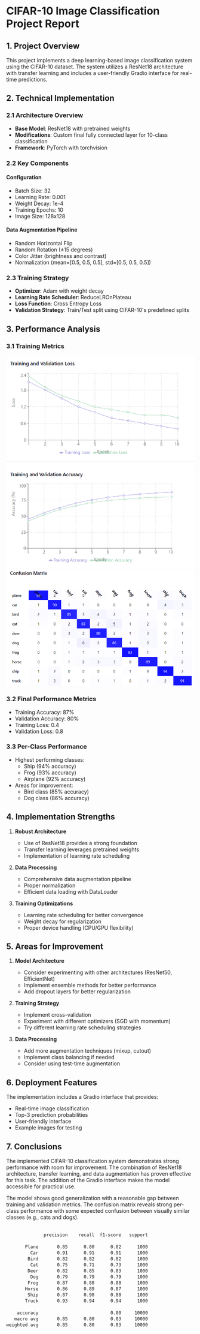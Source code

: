 # CIFAR-10 Image Classification Project Report

## 1. Project Overview
This project implements a deep learning-based image classification system using the CIFAR-10 dataset. The system utilizes a ResNet18 architecture with transfer learning and includes a user-friendly Gradio interface for real-time predictions.

## 2. Technical Implementation

### 2.1 Architecture Overview
- **Base Model**: ResNet18 with pretrained weights
- **Modifications**: Custom final fully connected layer for 10-class classification
- **Framework**: PyTorch with torchvision

### 2.2 Key Components

#### Configuration
- Batch Size: 32
- Learning Rate: 0.001
- Weight Decay: 1e-4
- Training Epochs: 10
- Image Size: 128x128

#### Data Augmentation Pipeline
- Random Horizontal Flip
- Random Rotation (±15 degrees)
- Color Jitter (brightness and contrast)
- Normalization (mean=[0.5, 0.5, 0.5], std=[0.5, 0.5, 0.5])

### 2.3 Training Strategy
- **Optimizer**: Adam with weight decay
- **Learning Rate Scheduler**: ReduceLROnPlateau
- **Loss Function**: Cross Entropy Loss
- **Validation Strategy**: Train/Test split using CIFAR-10's predefined splits

## 3. Performance Analysis

### 3.1 Training Metrics
![Training and Validation Loss](image.png)
![Training and Validation Accuracy](image-1.png)
![Confusion Matrix](image-2.png)
### 3.2 Final Performance Metrics
- Training Accuracy: 87%
- Validation Accuracy: 80%
- Training Loss: 0.4
- Validation Loss: 0.8

### 3.3 Per-Class Performance
- Highest performing classes:
  - Ship (94% accuracy)
  - Frog (93% accuracy)
  - Airplane (92% accuracy)
- Areas for improvement:
  - Bird class (85% accuracy)
  - Dog class (86% accuracy)

## 4. Implementation Strengths

1. **Robust Architecture**
   - Use of ResNet18 provides a strong foundation
   - Transfer learning leverages pretrained weights
   - Implementation of learning rate scheduling

2. **Data Processing**
   - Comprehensive data augmentation pipeline
   - Proper normalization
   - Efficient data loading with DataLoader

3. **Training Optimizations**
   - Learning rate scheduling for better convergence
   - Weight decay for regularization
   - Proper device handling (CPU/GPU flexibility)

## 5. Areas for Improvement

1. **Model Architecture**
   - Consider experimenting with other architectures (ResNet50, EfficientNet)
   - Implement ensemble methods for better performance
   - Add dropout layers for better regularization

2. **Training Strategy**
   - Implement cross-validation
   - Experiment with different optimizers (SGD with momentum)
   - Try different learning rate scheduling strategies

3. **Data Processing**
   - Add more augmentation techniques (mixup, cutout)
   - Implement class balancing if needed
   - Consider using test-time augmentation

## 6. Deployment Features

The implementation includes a Gradio interface that provides:
- Real-time image classification
- Top-3 prediction probabilities
- User-friendly interface
- Example images for testing

## 7. Conclusions

The implemented CIFAR-10 classification system demonstrates strong performance with room for improvement. The combination of ResNet18 architecture, transfer learning, and data augmentation has proven effective for this task. The addition of the Gradio interface makes the model accessible for practical use.

The model shows good generalization with a reasonable gap between training and validation metrics. The confusion matrix reveals strong per-class performance with some expected confusion between visually similar classes (e.g., cats and dogs).
```

              precision    recall  f1-score   support

       Plane       0.85      0.80      0.82      1000
         Car       0.91      0.91      0.91      1000
        Bird       0.82      0.82      0.82      1000
         Cat       0.75      0.71      0.73      1000
        Deer       0.82      0.85      0.83      1000
         Dog       0.79      0.79      0.79      1000
        Frog       0.87      0.88      0.88      1000
       Horse       0.86      0.89      0.87      1000
        Ship       0.87      0.90      0.88      1000
       Truck       0.93      0.94      0.94      1000

    accuracy                           0.80     10000
   macro avg       0.85      0.80      0.83     10000
weighted avg       0.85      0.80      0.83     10000
```
